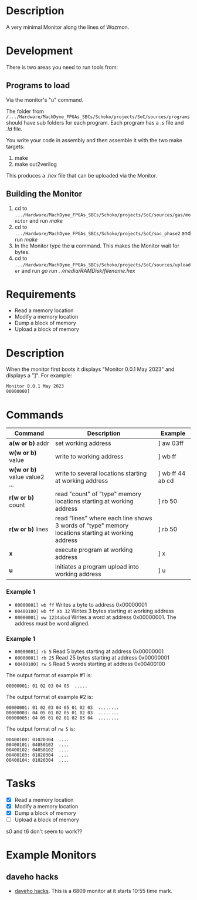 # Description
A very minimal Monitor along the lines of Wozmon.

# Development
There is two areas you need to run tools from:

## Programs to load
Via the monitor's "u" command.

The folder from ```/.../Hardware/MachDyne_FPGAs_SBCs/Schoko/projects/SoC/sources/programs``` should have sub folders for each program. Each program has a *.s* file and *.ld* file.

You write your code in assembly and then assemble it with the two make targets:
1) make
2) make out2verilog

This produces a *.hex* file that can be uploaded via the Monitor.

## Building the Monitor
1) cd to ```.../Hardware/MachDyne_FPGAs_SBCs/Schoko/projects/SoC/sources/gas/monitor``` and run *make*
2) cd to ```.../Hardware/MachDyne_FPGAs_SBCs/Schoko/projects/SoC/soc_phase2``` and run *make*
3) In the Monitor type the **u** command. This makes the Monitor wait for bytes.
4) cd to ```.../Hardware/MachDyne_FPGAs_SBCs/Schoko/projects/SoC/sources/uploader``` and run *go run . /media/RAMDisk/filename.hex*

# Requirements
- Read a memory location
- Modify a memory location
- Dump a block of memory
- Upload a block of memory

# Description
When the monitor first boots it displays "Monitor 0.0.1 May 2023" and displays a "]". For example:
```
Monitor 0.0.1 May 2023
00000000]
```

# Commands
| Command | Description            | Example  |
|   ---   |   ---                  |  ---     |
| **a(w or b)** addr      | set working address | ] aw 03ff |
| **w(w or b)** value      | write to working address | ] wb ff |
| **w(w or b)** value value2 ...      | write to several locations starting at working address | ] wb ff 44 ab cd |
| **r(w or b)** count      | read "count" of "type" memory locations starting at working address | ] rb 50 |
| **r(w or b)** lines      | read "lines" where each line shows 3 words of "type" memory locations starting at working address | ] rb 50 |
| **x**       | execute program at working address | ] x |
| **u**       | initiates a program upload into working address | ] u |

### Example 1
- ```00000001] wb ff``` Writes a byte to address 0x00000001
- ```00400100] wb ff ab 32``` Writes 3 bytes starting at working address
- ```00000001] ww 1234abcd``` Writes a word at address 0x00000001. The address must be word aligned.

### Example 1
- ```00000001] rb 5``` Read 5 bytes starting at address 0x00000001
- ```00000001] rb 25``` Read 25 bytes starting at address 0x00000001
- ```00400100] rw 5``` Read 5 words starting at address 0x00400100

The output format of example #1 is:
```
00000001: 01 02 03 04 05  .....
```

The output format of example #2 is:
```
00000001: 01 02 03 04 05 01 02 03  ........
00000003: 04 05 01 02 05 01 02 03  ........
00000005: 04 05 01 02 01 02 03 04  ........
```

The output format of ```rw 5``` is:
```
00400100: 01020304  ....
00400101: 04050102  ....
00400102: 04050102  ....
00400103: 01020304  ....
00400104: 01020304  ....
```

# Tasks
- [x] Read a memory location
- [x] Modify a memory location
- [x] Dump a block of memory
- [ ] Upload a block of memory

s0 and t6 don't seem to work??

# Example Monitors

## daveho hacks
- [daveho hacks](https://www.youtube.com/watch?v=e-CLhZKH1Es). This is a 6809 monitor at it starts 10:55 time mark.


